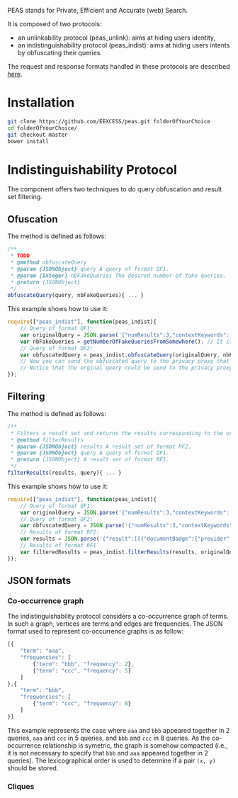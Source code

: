 PEAS stands for Private, Efficient and Accurate (web) Search. 

It is composed of two protocols: 
- an unlinkability protocol (peas_unlink): aims at hiding users identity, 
- an indistinguishability protocol (peas_indist): aims at hiding users intents by obfuscating their queries. 

The request and response formats handled in these protocols are described [here](https://github.com/EEXCESS/documentation/blob/ResultFormatChange/json-exchange-format.md#request-and-response-formats-to-interact-with-the-privacy-proxy). 

# Installation

```bash
git clone https://github.com/EEXCESS/peas.git folderOfYourChoice
cd folderOfYourChoice/
git checkout master
bower install
```

# Indistinguishability Protocol

The component offers two techniques to do query obfuscation and result set filtering. 

## Ofuscation

The method is defined as follows: 
```javascript
/**
 * TODO
 * @method obfuscateQuery
 * @param {JSONObject} query A query of format QF1. 
 * @param {Integer} nbFakeQueries The desired number of fake queries. 
 * @return {JSONObject} 
 */
obfuscateQuery(query, nbFakeQueries){ ... }
```

This example shows how to use it: 
```javascript
require(["peas_indist"], function(peas_indist){
	// Query of format QF1:
	var originalQuery = JSON.parse('{"numResults":3,"contextKeywords":[{"text":"graz","weight":0.1},{"text":"vienna", "weight":0.1}]}'); // A query in the format QF1
	var nbFakeQueries = getNumberOfFakeQueriesFromSomewhere(); // It is greater or equal to 0
	// Query of format QF2:
	var obfuscatedQuery = peas_indist.obfuscateQuery(originalQuery, nbFakeQueries);  // Returns a query composed of (nbFakeQueries+1) sub-queries
	// Now you can send the obfuscated query to the privacy proxy that will process it
	// Notice that the orginal query could be send to the privacy proxy as well
});
```

## Filtering

The method is defined as follows: 
```javascript
/**
 * Filters a result set and returns the results corresponding to the original query given as input. 
 * @method filterResults
 * @param {JSONObject} results A result set of format RF2. 
 * @param {JSONObject} query A query of format QF1. 
 * @return {JSONObject} A result set of format RF1. 
 */
filterResults(results, query){ ... }
```

This example shows how to use it: 
```javascript
require(["peas_indist"], function(peas_indist){
	// Query of format QF1:
	var originalQuery = JSON.parse('{"numResults":3,"contextKeywords":[{"text":"graz","weight":0.1},{"text":"vienna", "weight":0.1}]}'); 
	// Query of format QF2: 
	var obfuscatedQuery = JSON.parse('{"numResults":3,"contextKeywords":[[{"text":"graz","weight":0.1},{"text":"vienna","weight":0.1}],[{"text":"music","weight":0.1},{"text":"bass","weight":0.1}],[{"text":"money","weight":0.1},{"text":"euro","weight":0.1}]]}'); 
	// Results of format RF2:
	var results = JSON.parse('{"result":[[{"documentBadge":{"provider":"Europeana","id":"/2022365/Bristol_20Museums_2C_20Galleries_20_26_20Archives_emu_ecatalogue_britisharchaeology_167417","uri":"http://europeana.eu/resolve/record/2022365/Bristol_20Museums_2C_20Galleries_20_26_20Archives_emu_ecatalogue_britisharchaeology_167417"},"title":"Rebec (musical instrument bridge)."},{"documentBadge":{"provider":"ZBW","id":"10010759886","uri":"http://www.econbiz.de/Record/10010759886"},"description":"Sampling poses an interesting problem in markets with experience goods. Free samples reveal product quality and help consumers to make informed purchase decisions (promotional effect). However, sampling may also induce consumers to substitute purchases with free consumption (displacement effect). We study this trade-o_ in the market for digital music where consumers can sample the quality of songs by watching free music videos online. Identification comes from a natural experiment in Germany, where virtually all videos that contain music are blocked on a popular video platform due to a legal dispute with representatives of the rights-holders. We show that promotional and displacement effects cancel out in the sales performance of individual songs, whereas online music videos trigger sales of albums.","title":"Video Killed the Radio Star? Online Music Videos and Digital Music Sales"},{"documentBadge":{"provider":"Deutsche Digitale Bibliothek","id":"PBUD5Y2OVZF3HNP25AA7ONG7EPM2YPS3","uri":"https://www.deutsche-digitale-bibliothek.de/item/PBUD5Y2OVZF3HNP25AA7ONG7EPM2YPS3"},"title":"Bass"}],[{"documentBadge":{"provider":"Europeana","id":"/92070/BibliographicResource_1000126223366","uri":"http://europeana.eu/resolve/record/92070/BibliographicResource_1000126223366"},"title":"Kirche der Barmh. Schwestern zur unbefleckten Empfängniss, Graz"},{"documentBadge":{"provider":"mendeley","id":"d865ace7-c12d-3b8c-aff8-8028379bf360","uri":"http://www.mendeley.com/research/qualitative-approach-assessing-body-compartments-using-bioelectrical-variables"},"title":"A qualitative approach to assessing body compartments using bioelectrical variables."},{"documentBadge":{"provider":"mendeley","id":"ec3daa22-5e1b-3182-b896-f56aeac9d552","uri":"http://www.mendeley.com/research/avifauna-vienna-atlas-breeding-birds"},"title":"The avifauna of Vienna: atlas of breeding birds."}],[{"documentBadge":{"provider":"Wissenmedia","id":"sl23364560","uri":"http://service.wissens-server.com/wissensserver/view.html?a=t&r=CURRENT&i=sl23364560&s=BEP&v=eexcess&w=EEXCESS"},"description":"Inside MoneyInside Money [ɪnˈsaɪd ˈmʌnɪ, englisch], Innengeld.","title":"Inside Money"},{"documentBadge":{"provider":"Deutsche Digitale Bibliothek","id":"MF67M5D6BSRPOFFUISVNMTVWSWJWFFRP","uri":"https://www.deutsche-digitale-bibliothek.de/item/MF67M5D6BSRPOFFUISVNMTVWSWJWFFRP"},"title":"Walker, Francis: Money"},{"documentBadge":{"provider":"Europeana","id":"/2022374/Manchester_20Museum_mm_emu_ecatalogue_humanities_98449","uri":"http://europeana.eu/resolve/record/2022374/Manchester_20Museum_mm_emu_ecatalogue_humanities_98449"},"title":"1 euro"}]],"totalResults":9,"provider":"federated"}');
	// Results of format RF1
	var filteredResults = peas_indist.filterResults(results, originalQuery);
});
```

## JSON formats

### Co-occurrence graph

The indistinguishability protocol considers a co-occurrence graph of terms. In such a graph, vertices are terms and edges are frequencies. The JSON format used to represent co-occurrence graphs is as follow: 
```javascript
[{
	"term": "aaa", 
	"frequencies": [
		{"term": "bbb", "frequency": 2}, 
		{"term": "ccc", "frequency": 5}
	]
},{
	"term": "bbb", 
	"frequencies": [
		{"term": "ccc", "frequency": 8}
	]
}]
```
This example represents the case where ```aaa``` and ```bbb``` appeared together in 2 queries, ```aaa``` and ```ccc``` in 5 queries, and ```bbb``` and ```ccc``` in 8 queries. As the co-occurrence relationship is symetric, the graph is somehow compacted (i.e., it is not necessary to specify that ```bbb``` and ```aaa``` appeared together in 2 queries). The lexicographical order is used to determine if a pair ```(x, y)``` should be stored. 

### Cliques
